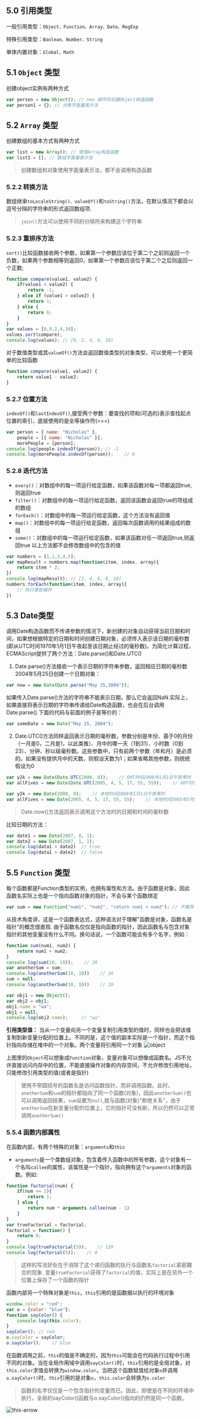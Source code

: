 ## 5.0 引用类型
一般引用类型：`Object、Function、Array、Date、RegExp`

特殊引用类型：`Boolean、Number、String`

单体内置对象：`Global、Math`
## 5.1 `Object` 类型
创建object实例有两种方式
```javascript
var person = new Object(); // new 操作符后跟Object构造函数
var person1 = {}; // 对象字面量表示法
```
## 5.2 `Array` 类型
创建数组的基本方式有两种方式
```javascript
var list = new Array(); // 使用Array构造函数
var list1 = []; // 数组字面量表示法
```
> 创建数组和对象使用字面量表示法，都不会调用构造函数

### 5.2.2 转换方法
数组继承`toLocaleString()、valueOf()`和`toString()`方法，在默认情况下都会以逗号分隔的字符串的形式返回数组项.
> `join()`方法可以使用不同的分隔符来构建这个字符串

### 5.2.3 重排序方法
`sort()`比较函数接收两个参数，如果第一个参数应该位于第二个之前则返回一个负数，如果两个参数相等则返回0，如果第一个参数应该位于第二个之后则返回一个正数;
```javascript
function compare(value1, value2) {
    if(value1 < value2) {
        return -1;
    } else if (value1 > value2) {
        return 1;
    } else {
        return 0;
    }
}
var values = [0,9,2,4,10];
values.sort(compare);
console.log(values); // [0, 2, 4, 9, 10]
```
对于数值类型或其`valueOf()`方法会返回数值类型的对象类型，可以使用一个更简单的比较函数
```javascript
function compare(value1, value2) {
    return value1 - value2;
}
```
### 5.2.7 位置方法
`indexOf()`和`lastIndexOf()`,接受两个参数：要查找的项和(可选的)表示查找起点位置的索引，底层使用的是全等操作符(===)
```javascript
var person = { name: "Nicholas" },
    people = [{ name: "Nicholas" }],
    morePeople = [person];
console.log(people.indexOf(person)); // -1
console.log(morePeople.indexOf(person));    // 0
```
### 5.2.8 迭代方法
- `every()`：对数组中的每一项运行给定函数，如果该函数对每一项都返回true,则返回true
- `filter()`：对数组中的每一项运行给定函数，返回该函数会返回true的项组成的数组
- `forEach()`：对数组中的每一项运行给定函数，这个方法没有返回值
- `map()`：对数组中的每一项运行给定函数，返回每次函数调用的结果组成的数组
- `some()`：对数组中的每一项运行给定函数，如果该函数对任一项返回true,则返回true
以上方法都不会修改数组中的包含的值
```javascript
var numbers = [1,2,3,4,5];
var mapResult = numbers.map(function(item, index, array){
    return item * 2;
})
console.log(mapResult); // [2, 4, 6, 8, 10]
numbers.forEach(function(item, index, array){
    // 执行某些操作
})
```
## 5.3 Date类型
调用Date构造函数而不传递参数的情况下，新创建的对象自动获得当前日期和时间，如果想根据特定的日期和时间创建日期对象，必须传入表示该日期的毫秒数(即从UTC时间1970年1月1日午夜起至该日期止经过的毫秒数)。为简化计算过程，ECMAScript提供了两个方法：Date.parse()和Date.UTC()

1. Date.parse()方法接收一个表示日期的字符串参数，返回相应日期的毫秒数
2004年5月25日创建一个日期对象：
```javascript
var now = new Date(Date.parse("May 25,2004"));
```
如果传入Date.parse()方法的字符串不能表示日期，那么它会返回NaN.实际上，如果直接将表示日期的字符串传递给Date构造函数，也会在后台调用Date.parse().下面的代码与前面的例子是等价的：
```javascript
var someDate = new Date("May 25, 2004");
```

2. Date.UTC()方法同样返回表示日期的毫秒数，参数分别是年份、基于0的月份（一月是0，二月是1，以此类推）、月中的哪一天（1到31）、小时数（0到23）、分钟、秒以级毫秒数。这些参数中，只有前两个参数（年和月）是必须的。如果没有提供月中的天数，则假设天数为1；如果省略其他参数，则统统假设为0
```javascript
var y2k = new Date(Date.UTC(2000, 0));    // GMT时间2000年1月1日午夜零时
var allFives = new Date(Date.UTC(2005, 4, 5, 17, 55, 55));    // GMT时间2005年5月5日下午5:55:55

var y2k = new Date(2000, 0);    // 本地时间2000年1月1日午夜零时
var allFives = new Date(2005, 4, 5, 17, 55, 55);    // 本地时间2005年5月5日下午5:55:55
```
> Date.now()方法返回表示调用这个方法时的日期和时间的毫秒数

比较日期的方法：

```javascript
var date1 = new Date(2007, 0, 1);
var date2 = new Date(2007, 1, 1);
console.log(data1 < date2)  // true
console.log(data1 > date2)  // false
```
## 5.5 `Function` 类型
每个函数都是Function类型的实例，也拥有属性和方法。由于函数是对象，因此函数名实际上也是一个指向函数对象的指针，不会与某个函数绑定
```javascript
var sum = new Function("num1", "num2", "return num1 + num2"); // 不推荐
```
从技术角度讲，这是一个函数表达式，这种语法对于理解"函数是对象，函数名是指针"的概念很直观.
由于函数名仅仅是指向函数的指针，因此函数名与包含对象指针的其他变量没有什么不同。换句话说，一个函数可能会有多个名字，例如：
```javascript
function sum(num1, num2) {
    return num1 + num2;
}
console.log(sum(10, 10));    // 20
var anotherSum = sum;
console.log(anotherSum(10, 10))    // 20
sum = null;
console.log(anotherSum(10, 10))    // 20
```
```javascript
var obj1 = new Object();
var obj2 = obj1;
obj1.name = "wa";
obj1 = null;
console.log(obj2.name); 	// "wa"
```

**引用类型值：** 当从一个变量向另一个变量复制引用类型的值时，同样也会把该值复制到新变量分配的位置上。不同的是，这个值的副本实际是一个指针，而这个指针指向存储在堆中的一个对象。两个变量将引用同一个对象
![object](./images/screenshot_1551276772686.png "object")

上图里的`Object`可以想象成`Function`对象，变量对象可以想像成函数名。JS不允许直接访问内存中的位置，不能直接操作对象的内存空间，不允许修改引用地址，只能修改引用类型的值(或者是指针)

> 使用不带圆括号的函数名是访问函数指针，而非调用函数。此时，`anotherSum`和`sum`的指针都指向了同一个函数(对象)，因此`anotherSum()`也可以调用返回结果，`sum`设置为`null`,就与函数(对象)"断绝关系"，由于`anotherSum`在新变量分配的位置上，它的指针可没有断，所以仍然可以正常调用`anotherSum()`

### 5.5.4 函数内部属性
在函数内部，有两个特殊的对象：`arguments`和`this`

- `arguments`是一个类数组对象，包含着传入函数中的所有参数，这个对象有一个名叫`callee`的属性，该属性是一个指针，指向拥有这个`arguments`对象的函数。例如:
```js
function factorial(num) {
    if(num <= 1){
        return 1;
    } else {
        return num * arguments.callee(num - 1)
    }
}
var trueFactorial = factorial;
factorial = function() {
    return 0;
}
console.log(trueFactorial(5));    // 120
console.log(factorial(5));    // 0
```
> 这样的写法好处在于消除了这个递归函数的执行与函数名`factorial`紧密耦合的现象.
变量`trueFactorial`获得了`factorial`的值，实际上是在另外一个位置上保存了一个函数的指针

函数内部另一个特殊对象是`this`，`this`引用的是函数据以执行的环境对象
```js
window.color = "red";
var o = {color: "blue"};
function sayColor() {
    console.log(this.color);
}
sayColor(); // red
o.sayColor = sayColor;
o.sayColor();    // blue
```
在函数调用之前，`this`的值是不确定的，因为`this`可能会在代码执行过程中引用不同的对象。当在全局作用域中调用`sayColor()`时，`this`引用的是全局对象，对`this.color`求值会转换为`window.color`。当把这个函数赋值给对象`o`并调用`o.sayColor()`时，`this`引用的是对象`o`，`this.color`会转换为`o.color`

> 函数的名字仅仅是一个包含指针的变量而已。因此，即使是在不同的环境中执行，全局的sayColor()函数与o.sayColor()指向的仍然是同一个函数。

![this-arrow](./images/this-arrow.jpg "this-arrow")